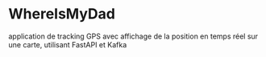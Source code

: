 # WhereIsMyDad
application de tracking GPS avec affichage de la position en temps réel sur une carte, utilisant FastAPI et Kafka
